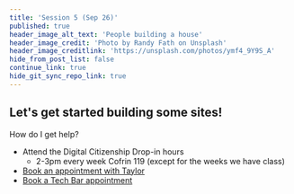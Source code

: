 ```yaml
---
title: 'Session 5 (Sep 26)'
published: true
header_image_alt_text: 'People building a house'
header_image_credit: 'Photo by Randy Fath on Unsplash'
header_image_creditlink: 'https://unsplash.com/photos/ymf4_9Y9S_A'
hide_from_post_list: false
continue_link: true
hide_git_sync_repo_link: true
---
```

## Let's get started building some sites!
How do I get help?
* Attend the Digital Citizenship Drop-in hours
   * 2-3pm every week Cofrin 119 (except for the weeks we have class)
* [Book an appointment with Taylor](https://www.meetingbird.com/l/taylorjadin/digciz)
* [Book a Tech Bar appointment](https://techbar.knight.domains/)